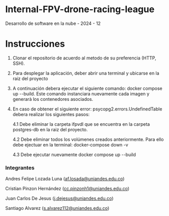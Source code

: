 # Internal-FPV-drone-racing-league
Desarrollo de software en la nube - 2024 - 12

# Instrucciones
1. Clonar el repositorio de acuerdo al metodo de su preferencia (HTTP, SSH).
2. Para desplegar la aplicación, deber abrir una terminal y ubicarse en la raiz del proyecto
3. A continuación debera ejecutar el siguiente comando: docker compose up --build. Este comando instanciara nuevamente cada imagen y generarà los contenedores asociados.
4. En caso de obtener el siguiente error: psycopg2.errors.UndefinedTable debera realizar los siguientes pasos:

   4.1 Debe eliminar la carpeta ifpvdl que se encuentra en la carpeta postgres-db en la raiz del proyecto.
   
   4.2 Debe eliminar todos los volúmenes creados anteriormente. Para ello debe ejectuar en la terminal: docker-compose down -v
   
   4.3 Debe ejecutar nuevamente docker compose up --build


### Integrantes
Andres Felipe Lozada Luna (af.losada@uniandes.edu.co) 

Cristian Pinzon Hernández (cc.pinzonh1@uniandes.edu.co)

Juan Carlos De Jesus (j.dejesus@uniandes.edu.co)

Santiago Alvarez (s.alvarez112@uniandes.edu.co)
